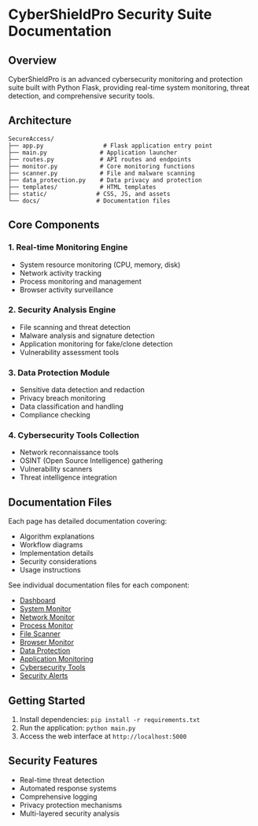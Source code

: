# CyberShieldPro Security Suite Documentation

## Overview
CyberShieldPro is an advanced cybersecurity monitoring and protection suite built with Python Flask, providing real-time system monitoring, threat detection, and comprehensive security tools.

## Architecture
```
SecureAccess/
├── app.py                 # Flask application entry point
├── main.py               # Application launcher
├── routes.py             # API routes and endpoints
├── monitor.py            # Core monitoring functions
├── scanner.py            # File and malware scanning
├── data_protection.py    # Data privacy and protection
├── templates/            # HTML templates
├── static/              # CSS, JS, and assets
└── docs/                # Documentation files
```

## Core Components

### 1. Real-time Monitoring Engine
- System resource monitoring (CPU, memory, disk)
- Network activity tracking
- Process monitoring and management
- Browser activity surveillance

### 2. Security Analysis Engine
- File scanning and threat detection
- Malware analysis and signature detection
- Application monitoring for fake/clone detection
- Vulnerability assessment tools

### 3. Data Protection Module
- Sensitive data detection and redaction
- Privacy breach monitoring
- Data classification and handling
- Compliance checking

### 4. Cybersecurity Tools Collection
- Network reconnaissance tools
- OSINT (Open Source Intelligence) gathering
- Vulnerability scanners
- Threat intelligence integration

## Documentation Files

Each page has detailed documentation covering:
- Algorithm explanations
- Workflow diagrams
- Implementation details
- Security considerations
- Usage instructions

See individual documentation files for each component:
- [Dashboard](dashboard.md)
- [System Monitor](system_monitor.md)
- [Network Monitor](network_monitor.md)
- [Process Monitor](process_monitor.md)
- [File Scanner](file_scanner.md)
- [Browser Monitor](browser_monitor.md)
- [Data Protection](data_protection.md)
- [Application Monitoring](app_monitoring.md)
- [Cybersecurity Tools](cybersecurity_tools.md)
- [Security Alerts](security_alerts.md)

## Getting Started
1. Install dependencies: `pip install -r requirements.txt`
2. Run the application: `python main.py`
3. Access the web interface at `http://localhost:5000`

## Security Features
- Real-time threat detection
- Automated response systems
- Comprehensive logging
- Privacy protection mechanisms
- Multi-layered security analysis